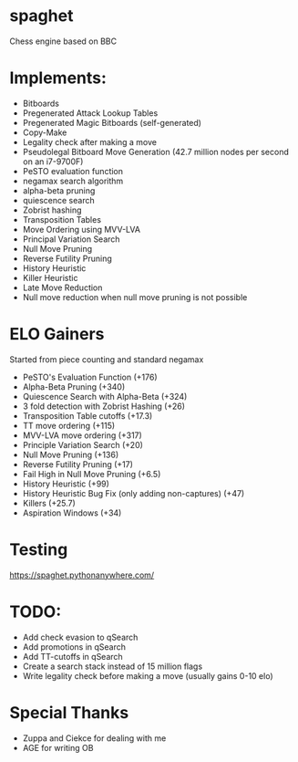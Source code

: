 # spaghet
Chess engine based on BBC


# Implements:
- Bitboards
- Pregenerated Attack Lookup Tables
- Pregenerated Magic Bitboards (self-generated)
- Copy-Make
- Legality check after making a move
- Pseudolegal Bitboard Move Generation (42.7 million nodes per second on an i7-9700F)
- PeSTO evaluation function
- negamax search algorithm
- alpha-beta pruning
- quiescence search
- Zobrist hashing
- Transposition Tables
- Move Ordering using MVV-LVA
- Principal Variation Search
- Null Move Pruning 
- Reverse Futility Pruning
- History Heuristic
- Killer Heuristic
- Late Move Reduction
- Null move reduction when null move pruning is not possible

# ELO Gainers
Started from piece counting and standard negamax
- PeSTO's Evaluation Function (+176)
- Alpha-Beta Pruning (+340)
- Quiescence Search with Alpha-Beta (+324)
- 3 fold detection with Zobrist Hashing (+26)
- Transposition Table cutoffs (+17.3)
- TT move ordering (+115)
- MVV-LVA move ordering (+317)
- Principle Variation Search (+20)
- Null Move Pruning (+136)
- Reverse Futility Pruning (+17)
- Fail High in Null Move Pruning (+6.5)
- History Heuristic (+99)
- History Heuristic Bug Fix (only adding non-captures) (+47)
- Killers (+25.7)
- Aspiration Windows (+34)


# Testing
https://spaghet.pythonanywhere.com/

# TODO:
- Add check evasion to qSearch
- Add promotions in qSearch
- Add TT-cutoffs in qSearch
- Create a search stack instead of 15 million flags
- Write legality check before making a move (usually gains 0-10 elo)

# Special Thanks
- Zuppa and Ciekce for dealing with me
- AGE for writing OB